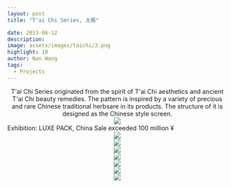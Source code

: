 ```yaml
---
layout: post
title: "T'ai Chi Series, 太极"

date: 2013-06-12
description:
image: assets/images/taichi/3.png
highlight: 10
author: Nan Wang
tags:
  - Projects
---
```


<div class="section-padding bg-white" align="center">
T'ai Chi Series originated from the spirit of T'ai Chi aesthetics and ancient T'ai Chi beauty remedies. The pattern is inspired by a variety of precious and rare Chinese traditional herbsare in its products. The structure of it is designed as the Chinese style screen.
</div>

<div class="section-padding" align="center">
<img source type="img/png" src="{{ "assets/images/taichi/1.png" | relative_url }}"/>
</div>

<div class="section-padding bg-white">
Exhibition: LUXE PACK, China
Sale exceeded 100 million ¥
</div>

<div class="section-padding" align="center">
<img source type="img/png" src="{{ "assets/images/taichi/2.png" | relative_url }}"/>
</div>

<div class="section-padding" align="center">
<img source type="img/png" src="{{ "assets/images/taichi/3.png" | relative_url }}"/>
</div>

<div class="section-padding" align="center">
<img source type="img/png" src="{{ "assets/images/taichi/4.png" | relative_url }}"/>
</div>

<div class="section-padding" align="center">
<img source type="img/png" src="{{ "assets/images/taichi/5.png" | relative_url }}"/>
</div>

<div class="section-padding" align="center">
<img source type="img/jpg" src="{{ "assets/images/taichi/6.jpg" | relative_url }}"/>
</div>

<div class="section-padding" align="center">
<img source type="img/jpg" src="{{ "assets/images/taichi/7.jpg" | relative_url }}"/>
</div>

<div class="section-padding" align="center">
<img source type="img/jpg" src="{{ "assets/images/taichi/8.jpg" | relative_url }}"/>
</div>
